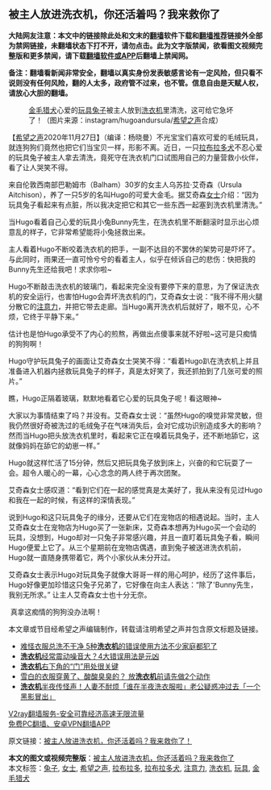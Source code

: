  <h2>被主人放进洗衣机，你还活着吗？我来救你了</h2> <p class="notice"><b>大陆网友注意：本文中的链接除此处和文末的<a href="https://github.com/bannedbook/fanqiang" >翻墙</a>软件下载和<a href="https://github.com/killgcd/justmysocks/blob/master/README.md">翻墙推荐</a>链接外全部为禁网链接，未翻墙状态下打不开，请勿点击。此为文字版禁闻，欲看图文视频完整版和更多禁闻，请下载<a href="https://github.com/bannedbook/fanqiang">翻墙软件或APP</a>后翻墙上禁闻网。</p><p>备注：翻墙看新闻非常安全，翻墙以真实身份发表敏感言论有一定风险，但只看不说则没有任何风险，翻的人太多，政府管不过来，也不管。信息自由是天赋人权，请放心大胆的翻墙。</b></p>  <div class="entry"> <figure><figcaption><a href="https://www.bannedbook.org/bnews/tag/%E9%87%91%E6%AF%9B%E7%8C%8E%E7%8A%AC/" class="st_tag internal_tag" rel="tag" title="标签 金毛猎犬 下的日志">金毛猎犬</a>心爱的<a href="https://www.bannedbook.org/bnews/tag/%e7%8e%a9%e5%85%b7/" class="st_tag internal_tag" rel="tag" title="标签 玩具 下的日志">玩具</a><a href="https://www.bannedbook.org/bnews/tag/%e5%85%94%e5%ad%90/" class="st_tag internal_tag" rel="tag" title="标签 兔子 下的日志">兔子</a>被主人放到<a href="https://www.bannedbook.org/bnews/tag/%e6%b4%97%e8%a1%a3%e6%9c%ba/" class="st_tag internal_tag" rel="tag" title="标签 洗衣机 下的日志">洗衣机</a>里清洗，这可给它急坏了！（图片来源：instagram/hugoandursula/<a href="https://www.bannedbook.org/bnews/tag/%e5%b8%8c%e6%9c%9b%e4%b9%8b%e5%a3%b0/" class="st_tag internal_tag" rel="tag" title="标签 希望之声 下的日志">希望之声</a>合成）</figcaption></figure> <p>【<span class='wp_keywordlink_affiliate'><a href="https://www.soundofhope.org" title="希望之声" target="_blank">希望之声</a></span>2020年11月27日】（编译：杨晓曼）不光宝宝们喜欢可爱的毛绒玩具，就连狗狗们竟然也把它们当宝贝一样，形影不离。近日，一只<a href="https://www.bannedbook.org/bnews/tag/%E6%8B%89%E5%B8%83%E6%8B%89%E5%A4%9A%E7%8A%AC/" class="st_tag internal_tag" rel="tag" title="标签 拉布拉多犬 下的日志">拉布拉多犬</a>不忍心爱的玩具兔子被主人拿去清洗，竟死守在洗衣机门口试图用自己的力量营救小伙伴，看了让人哭笑不得。</p> <p></p> <p>来自伦敦西南部巴勒姆市（Balham）30岁的女主人乌苏拉·艾奇森（Ursula Aitchison），养了一只5岁的名叫Hugo的可爱大金毛。据艾奇森<a href="https://www.bannedbook.org/bnews/tag/%e5%a5%b3%e5%a3%ab/" class="st_tag internal_tag" rel="tag" title="标签 女士 下的日志">女士</a>介绍：“因为玩具兔子看起来有点脏，所以我决定把它和其它一些东西一起塞到洗衣机里清洗。”</p> <p></p> <p>当Hugo看着自己心爱的玩具小兔Bunny先生，在洗衣机里不断翻滚时显示出心烦意乱的样子，它非常希望能将小兔拯救出来。</p> <p></p>  <p>主人看着Hugo不断咬着洗衣机的把手，一副不达目的不罢休的架势可是吓坏了。与此同时，雨果还一直可怜兮兮的看着主人，似乎在倾诉自己的悲伤：快把我的Bunny先生还给我吧！求求你啦~</p> <p></p> <p>Hugo不断敲击洗衣机的玻璃门，看起来完全没有要停下来的意思，为了保证洗衣机的安全运行，也害怕Hugo会弄坏洗衣机的门，艾奇森女士说：“我不得不用火腿分散它的<a href="https://www.bannedbook.org/bnews/tag/%E6%B3%A8%E6%84%8F%E5%8A%9B/" class="st_tag internal_tag" rel="tag" title="标签 注意力 下的日志">注意力</a>，并把它带去走廊。当Hugo离开洗衣机后就好了，眼不见，心不烦，它终于平静下来。”</p> <p>估计也是怕Hugo承受不了内心的煎熬，再做出点傻事来就不好啦~这可是只痴情的狗狗啊！</p> <p></p> <p>Hugo守护玩具兔子的画面让艾奇森女士哭笑不得：“看着Hugo趴在洗衣机上并且准备进入机器内拯救玩具兔子的样子，真是太好笑了，我还抓拍到了几张可爱的照片。”</p>  <p>瞧，Hugo正隔着玻璃，默默地看着它心爱的玩具兔子呢！看这眼神~</p> <p></p> <p>大家以为事情结束了吗？并没有。艾奇森女士说：“虽然Hugo的嗅觉非常灵敏，但我仍然很好奇被洗过的毛绒兔子在气味消失后，会对它成功识别造成多大的影响？然而当Hugo把头放洗衣机里时，看起来它正在嗅着玩具兔子，还不断地舔它，这就像妈妈在舔它的幼崽一样。”</p> <p></p> <p>Hugo就这样忙活了15分钟，然后又把玩具兔子放到床上，兴奋的和它玩耍了一会。超令人暖心的一幕，心心念念的两人终于再次团聚。</p> <p>艾奇森女士感叹道：“看到它们在一起的感觉真是太美好了，我从来没有见过Hugo和我在一起的时候，有这样的深情表现。”</p>  <p></p> <p>说到Hugo和这只玩具兔子的缘分，还要从它们在宠物店的相遇说起。当时，主人艾奇森女士在宠物店为Hugo买了一张新床，艾奇森本想再为Hugo买一个会动的玩具，没想到，Hugo却对一只兔子非常感兴趣，并且一直盯着玩具兔子看，瞬间Hugo便爱上它了。从三个星期前在宠物店偶遇，直到兔子被送进洗衣机前，Hugo就一直随身携带着它，两个小家伙从未分开过。</p> <p>艾奇森女士表示Hugo对玩具兔子就像大哥哥一样的用心呵护，经历了这件事后，Hugo好像更加珍惜这只兔子兄弟了，它好像在向主人表达：“除了&#x27;Bunny先生，我别无所求。” 让主人艾奇森女士也十分无奈。</p> <p> 真拿这痴情的狗狗没办法啊！</p> <p>本文章或节目经希望之声编辑制作，转载请注明希望之声并包含原文标题及链接。</p> <ul class='op-related-articles' title='相关阅读'> <li><a href='https://www.bannedbook.org/bnews/lifebaike/20201123/1435547.html' target='_blank'>难怪衣服总洗不干净 5种<b>洗衣机</b>的错误使用方法不少家庭都犯了</a></li> <li><a href='https://www.bannedbook.org/bnews/lifebaike/20201106/1426835.html' target='_blank'><b>洗衣机</b>经常震动噪音大？4大错误用法是元凶</a></li> <li><a href='https://www.bannedbook.org/bnews/lifebaike/20200912/1395169.html' target='_blank'><b>洗衣机</b>右下角的“门”用处很关键</a></li> <li><a href='https://www.bannedbook.org/bnews/comments/20200728/1367471.html' target='_blank'>雪白的衣服穿黄了、酸酸臭臭的？ 放<b>洗衣机</b>前请先做2个动作</a></li> <li><a href='https://www.bannedbook.org/bnews/funmedia/20200424/1318215.html' target='_blank'><b>洗衣机</b>半夜传怪声！人妻不耐烦「谁在半夜洗衣服啦」老公疑惑冲过去「一个黑影冒出」</a></li> </ul> <p class="texttj"> <a href="https://www.bannedbook.org/forum23/topic22702.html" target="_blank">V2ray翻墙服务-安全可靠经济高速无限流量</a><br/> <a href="https://github.com/bannedbook/fanqiang/wiki/%E7%A6%81%E9%97%BB%E7%BD%91%E5%AE%89%E5%8D%93%E7%BF%BB%E5%A2%99%E6%96%B0%E9%97%BBAPP" target="_blank">免费PC翻墙、安卓VPN翻墙APP</a></p><p>原文链接：<a class="src_link"  href="https://www.soundofhope.org/post/276646" target="_blank">被主人放进洗衣机，你还活着吗？我来救你了！</a></p> <a name='sharetosocial'></a>       <div><b>本文的图文或视频完整版</b>：<a href='https://www.bannedbook.org/bnews/comments/20201128/1438633.html'>被主人放进洗衣机，你还活着吗？我来救你了</a></div>  </div><!--END ENTRY--> <div class="postfooter"> <div>本文标签：<a href="https://www.bannedbook.org/bnews/tag/%e5%85%94%e5%ad%90/" rel="tag">兔子</a>, <a href="https://www.bannedbook.org/bnews/tag/%e5%a5%b3%e5%a3%ab/" rel="tag">女士</a>, <a href="https://www.bannedbook.org/bnews/tag/%e5%b8%8c%e6%9c%9b%e4%b9%8b%e5%a3%b0/" rel="tag">希望之声</a>, <a href="https://www.bannedbook.org/bnews/tag/%E6%8B%89%E5%B8%83%E6%8B%89%E5%A4%9A/" rel="tag">拉布拉多</a>, <a href="https://www.bannedbook.org/bnews/tag/%E6%8B%89%E5%B8%83%E6%8B%89%E5%A4%9A%E7%8A%AC/" rel="tag">拉布拉多犬</a>, <a href="https://www.bannedbook.org/bnews/tag/%E6%B3%A8%E6%84%8F%E5%8A%9B/" rel="tag">注意力</a>, <a href="https://www.bannedbook.org/bnews/tag/%e6%b4%97%e8%a1%a3%e6%9c%ba/" rel="tag">洗衣机</a>, <a href="https://www.bannedbook.org/bnews/tag/%e7%8e%a9%e5%85%b7/" rel="tag">玩具</a>, <a href="https://www.bannedbook.org/bnews/tag/%E9%87%91%E6%AF%9B%E7%8C%8E%E7%8A%AC/" rel="tag">金毛猎犬</a></div>  </div><!--END POSTFOOTER--> 